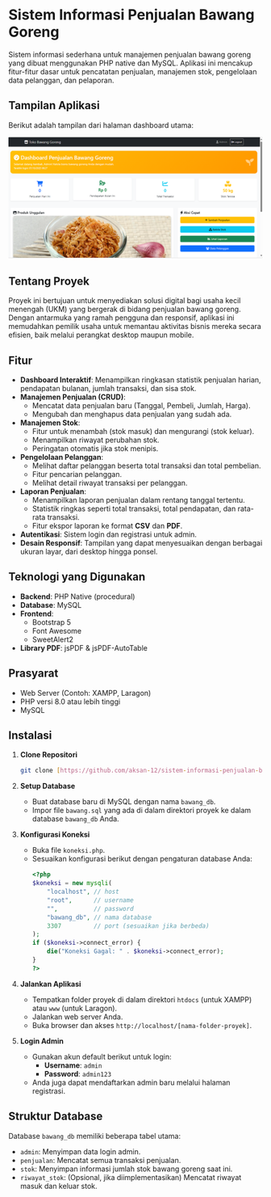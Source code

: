 # Sistem Informasi Penjualan Bawang Goreng

Sistem informasi sederhana untuk manajemen penjualan bawang goreng yang dibuat menggunakan PHP native dan MySQL. Aplikasi ini mencakup fitur-fitur dasar untuk pencatatan penjualan, manajemen stok, pengelolaan data pelanggan, dan pelaporan.

## Tampilan Aplikasi

Berikut adalah tampilan dari halaman dashboard utama:

![Screenshot Dashboard](bawang.png)

## Tentang Proyek

Proyek ini bertujuan untuk menyediakan solusi digital bagi usaha kecil menengah (UKM) yang bergerak di bidang penjualan bawang goreng. Dengan antarmuka yang ramah pengguna dan responsif, aplikasi ini memudahkan pemilik usaha untuk memantau aktivitas bisnis mereka secara efisien, baik melalui perangkat desktop maupun mobile.

## Fitur

* **Dashboard Interaktif**: Menampilkan ringkasan statistik penjualan harian, pendapatan bulanan, jumlah transaksi, dan sisa stok.
* **Manajemen Penjualan (CRUD)**:
    * Mencatat data penjualan baru (Tanggal, Pembeli, Jumlah, Harga).
    * Mengubah dan menghapus data penjualan yang sudah ada.
* **Manajemen Stok**:
    * Fitur untuk menambah (stok masuk) dan mengurangi (stok keluar).
    * Menampilkan riwayat perubahan stok.
    * Peringatan otomatis jika stok menipis.
* **Pengelolaan Pelanggan**:
    * Melihat daftar pelanggan beserta total transaksi dan total pembelian.
    * Fitur pencarian pelanggan.
    * Melihat detail riwayat transaksi per pelanggan.
* **Laporan Penjualan**:
    * Menampilkan laporan penjualan dalam rentang tanggal tertentu.
    * Statistik ringkas seperti total transaksi, total pendapatan, dan rata-rata transaksi.
    * Fitur ekspor laporan ke format **CSV** dan **PDF**.
* **Autentikasi**: Sistem login dan registrasi untuk admin.
* **Desain Responsif**: Tampilan yang dapat menyesuaikan dengan berbagai ukuran layar, dari desktop hingga ponsel.

## Teknologi yang Digunakan

* **Backend**: PHP Native (procedural)
* **Database**: MySQL
* **Frontend**:
    * Bootstrap 5
    * Font Awesome
    * SweetAlert2
* **Library PDF**: jsPDF & jsPDF-AutoTable

## Prasyarat

* Web Server (Contoh: XAMPP, Laragon)
* PHP versi 8.0 atau lebih tinggi
* MySQL

## Instalasi

1.  **Clone Repositori**
    ```sh
    git clone [https://github.com/aksan-12/sistem-informasi-penjualan-bawang-goreng-menggunakan-php-native-dan-mysql.git](https://github.com/aksan-12/sistem-informasi-penjualan-bawang-goreng-menggunakan-php-native-dan-mysql.git)
    ```

2.  **Setup Database**
    * Buat database baru di MySQL dengan nama `bawang_db`.
    * Impor file `bawang.sql` yang ada di dalam direktori proyek ke dalam database `bawang_db` Anda.

3.  **Konfigurasi Koneksi**
    * Buka file `koneksi.php`.
    * Sesuaikan konfigurasi berikut dengan pengaturan database Anda:
        ```php
        <?php
        $koneksi = new mysqli(
            "localhost", // host
            "root",      // username
            "",          // password
            "bawang_db", // nama database
            3307         // port (sesuaikan jika berbeda)
        );
        if ($koneksi->connect_error) {
            die("Koneksi Gagal: " . $koneksi->connect_error);
        }
        ?>
        ```

4.  **Jalankan Aplikasi**
    * Tempatkan folder proyek di dalam direktori `htdocs` (untuk XAMPP) atau `www` (untuk Laragon).
    * Jalankan web server Anda.
    * Buka browser dan akses `http://localhost/[nama-folder-proyek]`.

5.  **Login Admin**
    * Gunakan akun default berikut untuk login:
        * **Username**: `admin`
        * **Password**: `admin123`
    * Anda juga dapat mendaftarkan admin baru melalui halaman registrasi.

## Struktur Database

Database `bawang_db` memiliki beberapa tabel utama:

* `admin`: Menyimpan data login admin.
* `penjualan`: Mencatat semua transaksi penjualan.
* `stok`: Menyimpan informasi jumlah stok bawang goreng saat ini.
* `riwayat_stok`: (Opsional, jika diimplementasikan) Mencatat riwayat masuk dan keluar stok.

